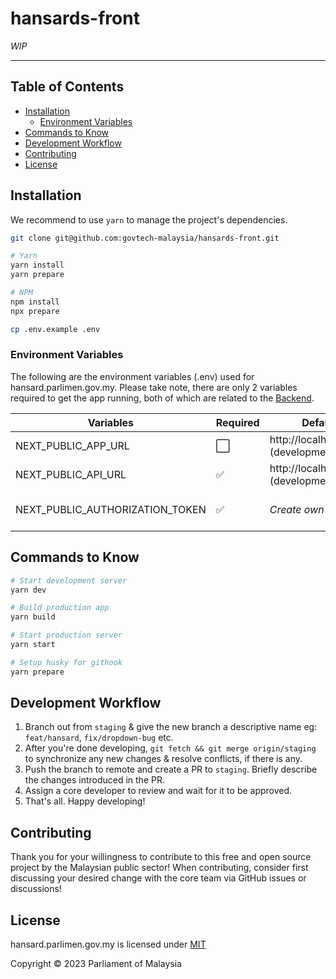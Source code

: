# hansards-front

_WIP_

---

## Table of Contents

- [Installation](#installation)
  - [Environment Variables](#environment-variables)
- [Commands to Know](#commands-to-know)
- [Development Workflow](#development-workflow)
- [Contributing](#contributing)
- [License](#license)

## Installation

We recommend to use `yarn` to manage the project's dependencies.

```sh
git clone git@github.com:govtech-malaysia/hansards-front.git

# Yarn
yarn install
yarn prepare

# NPM
npm install
npx prepare

cp .env.example .env
```

### Environment Variables

The following are the environment variables (.env) used for hansard.parlimen.gov.my. Please take note, there are only 2 variables required to get the app running, both of which are related to the [Backend](https://github.com/govtech-malaysia/hansards-back).

| Variables                       | Required | Default                             | Description                              |
| ------------------------------- | -------- | ----------------------------------- | ---------------------------------------- |
| NEXT_PUBLIC_APP_URL             | ⬜️       | http://localhost:3000 (development) | App domain. Optional                     |
| NEXT_PUBLIC_API_URL             | ✅       | http://localhost:8000 (development) | Back-end URL                             |
| NEXT_PUBLIC_AUTHORIZATION_TOKEN | ✅       | _Create own_                        | Authorization token for BE communication |

## Commands to Know

```bash
# Start development server
yarn dev

# Build production app
yarn build

# Start production server
yarn start

# Setup husky for githook
yarn prepare
```

## Development Workflow

1. Branch out from `staging` & give the new branch a descriptive name eg: `feat/hansard`, `fix/dropdown-bug` etc.
2. After you're done developing, `git fetch && git merge origin/staging` to synchronize any new changes & resolve conflicts, if there is any.
3. Push the branch to remote and create a PR to `staging`. Briefly describe the changes introduced in the PR.
4. Assign a core developer to review and wait for it to be approved.
5. That's all. Happy developing!

## Contributing

Thank you for your willingness to contribute to this free and open source project by the Malaysian public sector! When contributing, consider first discussing your desired change with the core team via GitHub issues or discussions!

## License

hansard.parlimen.gov.my is licensed under [MIT](./LICENSE.md)

Copyright © 2023 Parliament of Malaysia
